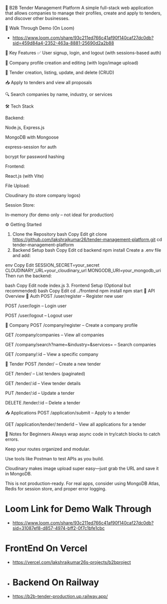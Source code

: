 🚀 B2B Tender Management Platform
A simple full-stack web application that allows companies to manage their profiles, create and apply to tenders, and discover other businesses.

📌 Walk Through Demo (On Loom)
- https://www.loom.com/share/93c211ed766c41af90f140caf27dc0db?sid=459d84a4-2352-463a-8881-25690d2a2b88

📌 Key Features
✅ User signup, login, and logout (with sessions-based auth)

🏢 Company profile creation and editing (with logo/image upload)

📄 Tender creation, listing, update, and delete (CRUD)

📥 Apply to tenders and view all proposals

🔍 Search companies by name, industry, or services

🛠️ Tech Stack

Backend:

Node.js, Express.js

MongoDB with Mongoose

express-session for auth

bcrypt for password hashing

Frontend:

React.js (with Vite)

File Upload:

Cloudinary (to store company logos)

Session Store:

In-memory (for demo only – not ideal for production)

⚙️ Getting Started
1. Clone the Repository
bash
Copy
Edit
git clone https://github.com/lakshrajkumar26/tender-management-platform.git
cd tender-management-platform
2. Backend Setup
bash
Copy
Edit
cd backend
npm install
Create a .env file and add:

env
Copy
Edit
SESSION_SECRET=your_secret
CLOUDINARY_URL=your_cloudinary_url
MONGODB_URI=your_mongodb_uri
Then run the backend:

bash
Copy
Edit
node index.js
3. Frontend Setup (Optional but recommended)
bash
Copy
Edit
cd ../frontend
npm install
npm start
🔗 API Overview
🔐 Auth
POST /user/register – Register new user

POST /user/login – Login user

POST /user/logout – Logout user

🏢 Company
POST /company/register – Create a company profile

GET /company/companies – View all companies

GET /company/search?name=&industry=&services= – Search companies

GET /company/:id – View a specific company

📄 Tender
POST /tender/ – Create a new tender

GET /tender/ – List tenders (paginated)

GET /tender/:id – View tender details

PUT /tender/:id – Update a tender

DELETE /tender/:id – Delete a tender

📥 Applications
POST /application/submit – Apply to a tender

GET /application/tender/:tenderId – View all applications for a tender

👶 Notes for Beginners
Always wrap async code in try/catch blocks to catch errors.

Keep your routes organized and modular.

Use tools like Postman to test APIs as you build.

Cloudinary makes image upload super easy—just grab the URL and save it in MongoDB.

This is not production-ready. For real apps, consider using MongoDB Atlas, Redis for session store, and proper error logging.
# Loom Link for Demo Walk Through
- https://www.loom.com/share/93c211ed766c41af90f140caf27dc0db?sid=31087ef8-d857-4974-bff2-0f7c1bfe1cbc
# FrontEnd On Vercel
- https://vercel.com/lakshrajkumar26s-projects/b2bproject
- # Backend On Railway
- https://b2b-tender-production.up.railway.app/
